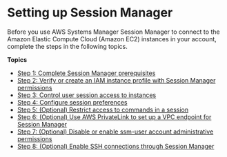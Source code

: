 # Setting up Session Manager<a name="session-manager-getting-started"></a>

Before you use AWS Systems Manager Session Manager to connect to the Amazon Elastic Compute Cloud \(Amazon EC2\) instances in your account, complete the steps in the following topics\.

**Topics**
+ [Step 1: Complete Session Manager prerequisites](session-manager-prerequisites.md)
+ [Step 2: Verify or create an IAM instance profile with Session Manager permissions](session-manager-getting-started-instance-profile.md)
+ [Step 3: Control user session access to instances](session-manager-getting-started-restrict-access.md)
+ [Step 4: Configure session preferences](session-manager-getting-started-configure-preferences.md)
+ [Step 5: \(Optional\) Restrict access to commands in a session](session-manager-restrict-command-access.md)
+ [Step 6: \(Optional\) Use AWS PrivateLink to set up a VPC endpoint for Session Manager](session-manager-getting-started-privatelink.md)
+ [Step 7: \(Optional\) Disable or enable ssm\-user account administrative permissions](session-manager-getting-started-ssm-user-permissions.md)
+ [Step 8: \(Optional\) Enable SSH connections through Session Manager](session-manager-getting-started-enable-ssh-connections.md)